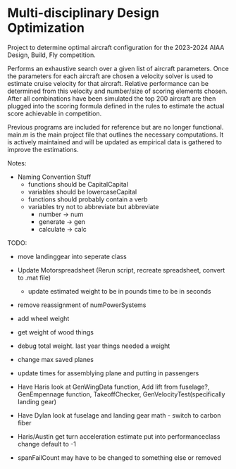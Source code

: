 # Multi-disciplinary Design Optimization

Project to determine optimal aircraft configuration for the 2023-2024 AIAA Design, Build, Fly competition.

Performs an exhaustive search over a given list of aircraft parameters. Once the parameters for each aircraft are chosen a velocity solver is used to estimate cruise velocity for that aircraft. Relative performance can be determined from this velocity and number/size of scoring elements chosen. After all combinations have been simulated the top 200 aircraft are then plugged into the scoring formula defined in the rules to estimate the actual score achievable in competition.

Previous programs are included for reference but are no longer functional. main.m is the main project file that outlines the necessary computations. It is actively maintained and will be updated as empirical data is gathered to improve the estimations.

Notes:

- Naming Convention Stuff
  - functions should be CapitalCapital
  - variables should be lowercaseCapital
  - functions should probably contain a verb
  - variables try not to abbreviate but abbreviate
    - number -> num
    - generate -> gen
    - calculate -> calc

TODO:

- move landinggear into seperate class
- Update Motorspreadsheet (Rerun script, recreate spreadsheet, convert to .mat file)
  - update estimated weight to be in pounds time to be in seconds
- remove reassignment of numPowerSystems
- add wheel weight
- get weight of wood things
- debug total weight. last year things needed a weight
- change max saved planes
- update times for assemblying plane and putting in passengers

- Have Haris look at GenWingData function, Add lift from fuselage?, GenEmpennage function, TakeoffChecker, GenVelocityTest(specifically landing gear)
- Have Dylan look at fuselage and landing gear math - switch to carbon fiber
- Haris/Austin get turn acceleration estimate put into performanceclass change default to -1

- spanFailCount may have to be changed to something else or removed